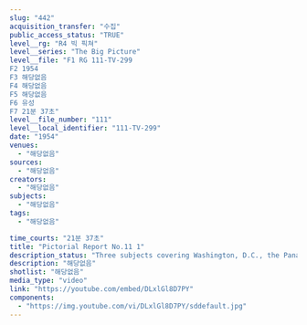 ```yaml
---
slug: "442"
acquisition_transfer: "수집"
public_access_status: "TRUE"
level__rg: "R4 빅 픽쳐"
level__series: "The Big Picture"
level__file: "F1 RG 111-TV-299
F2 1954
F3 해당없음
F4 해당없음
F5 해당없음
F6 유성
F7 21분 37초"
level__file_number: "111"
level__local_identifier: "111-TV-299"
date: "1954"
venues: 
  - "해당없음"
sources: 
  - "해당없음"
creators: 
  - "해당없음"
subjects: 
  - "해당없음"
tags: 
  - "해당없음"

time_courts: "21분 37초"
title: "Pictorial Report No.11 1"
description_status: "Three subjects covering Washington, D.C., the Panama Canal Zone, and North Hempstead, L.I., bring the story of the U.S. Soldiers` Home Latin American officers attend Army training in Panama; and Civil Defense on Long Island."
description: "해당없음"
shotlist: "해당없음"
media_type: "video"
link: "https://youtube.com/embed/DLxlGl8D7PY"
components: 
  - "https://img.youtube.com/vi/DLxlGl8D7PY/sddefault.jpg"
---
```


